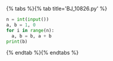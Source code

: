 {% tabs %}{% tab title='BJ_10826.py' %}

```py
n = int(input())
a, b = 1, 0
for i in range(n):
  a, b = b, a + b
print(b)
```

{% endtab %}{% endtabs %}
